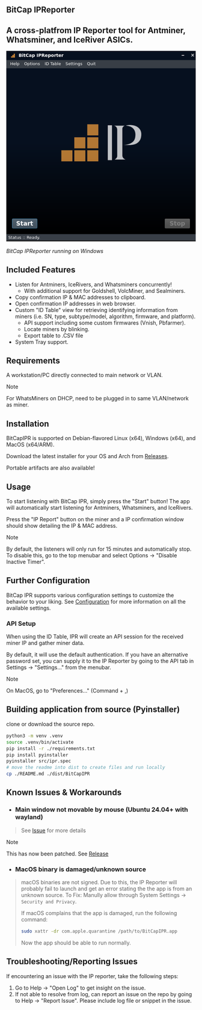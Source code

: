 ## BitCap IPReporter

## A cross-platfrom IP Reporter tool for Antminer, Whatsminer, and IceRiver ASICs.

![BitCap IPReporter running on Windows](/.github/imgs/ipr.png)

*BitCap IPReporter running on Windows*


## Included Features
 - Listen for Antminers, IceRivers, and Whatsminers concurrently!
   - With additional support for Goldshell, VolcMiner, and Sealminers.
 - Copy confirmation IP & MAC addresses to clipboard.
 - Open confirmation IP addresses in web browser.
 - Custom "ID Table" view for retrieving identifying information from miners (i.e. SN, type, subtype/model, algorithm, firmware, and platform).
   - API support including some custom firmwares (Vnish, Pbfarmer).
   - Locate miners by blinking.
   - Export table to .CSV file
 - System Tray support.


## Requirements
A workstation/PC directly connected to main network or VLAN.

> [!NOTE]
> For WhatsMiners on DHCP, need to be plugged in to same VLAN/network as miner.


## Installation
BitCapIPR is supported on Debian-flavored Linux (x64), Windows (x64), and MacOS (x64/ARM).

Download the latest installer for your OS and Arch from [Releases](https://github.com/bitcap-co/bitcap-ipr/releases).

Portable artifacts are also available!

## Usage
To start listening with BitCap IPR, simply press the "Start" button!
The app will automatically start listening for Antminers, Whatsminers, and IceRivers.

Press the "IP Report" button on the miner and a IP confirmation window should show detailing the IP & MAC address.

> [!NOTE]
> By default, the listeners will only run for 15 minutes and automatically stop. To disable this, go to the top menubar and select Options -> "Disable Inactive Timer".


## Further Configuration
BitCap IPR supports various configuration settings to customize the behavior to your liking. See [Configuration](./CONFIGURATION.md) for more information on all the available settings.


### API Setup
When using the ID Table, IPR will create an API session for the received miner IP and gather miner data.

By default, it will use the default authentication. If you have an alternative password set, you can supply it to the IP Reporter by going to the API tab in Settings -> "Settings..." from the menubar.
> [!NOTE]
> On MacOS, go to "Preferences..." (Command + ,)


## Building application from source (Pyinstaller)
clone or download the source repo.

```bash
python3 -m venv .venv
source .venv/bin/activate
pip install -r ./requirements.txt
pip install pyinstaller
pyinstaller src/ipr.spec
# move the readme into dist to create files and run locally
cp ./README.md ./dist/BitCapIPR
```

## Known Issues & Workarounds
 - ### Main window not movable by mouse (Ubuntu 24.04+ with wayland)
> See [Issue](https://github.com/bitcap-co/bitcap-ipr/issues/21) for more details

> [!NOTE]
> This has now been patched. See [Release](https://github.com/bitcap-co/bitcap-ipr/releases/tag/v1.2.7-rp-wayland-fix)

 - ### MacOS binary is damaged/unknown source
> macOS binaries are not signed. Due to this, the IP Reporter will probably fail to launch and get an error stating the the app is from an unknown source.
> To Fix: Manully allow through System Settings -> `Security and Privacy`.
>
> If macOS complains that the app is damaged, run the following command:
> ```bash
> sudo xattr -dr com.apple.quarantine /path/to/BitCapIPR.app
> ```
> Now the app should be able to run normally.

## Troubleshooting/Reporting Issues
If encountering an issue with the IP reporter, take the following steps:
1. Go to Help -> "Open Log" to get insight on the issue.
2. If not able to resolve from log, can report an issue on the repo by going to Help -> "Report Issue". Please include log file or snippet in the issue.
